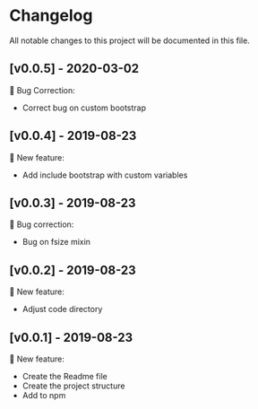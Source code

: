 # Changelog
All notable changes to this project will be documented in this file.

## [v0.0.5] - 2020-03-02
:bug: Bug Correction: 

- Correct bug on custom bootstrap

## [v0.0.4] - 2019-08-23
:rocket: New feature:

- Add include bootstrap with custom variables

## [v0.0.3] - 2019-08-23
:bug: Bug correction:

- Bug on fsize mixin

## [v0.0.2] - 2019-08-23
:rocket: New feature:

- Adjust code directory

## [v0.0.1] - 2019-08-23
:rocket: New feature:

- Create the Readme file
- Create the project structure
- Add to npm